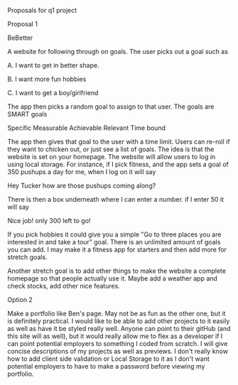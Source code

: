 Proposals for q1 project

Proposal 1

BeBetter

A website for following through on goals. The user picks out a goal such as

A. I want to get in better shape.

B. I want more fun hobbies

C. I want to get a boy/girlfriend

The app then picks a random goal to assign to that user. The goals are SMART goals

Specific
Measurable
Achievable
Relevant
Time bound

The app then gives that goal to the user with a time limit. Users can re-roll if they want to chicken out, or just see a list of goals. The idea is that the website is set on your homepage. The website will allow users to log in using local storage. For instance, if I pick fitness, and the app sets a goal of 350 pushups a day for me, when I log on it will say

Hey Tucker how are those pushups coming along?

 There is then a box underneath where I can enter a number. if I enter 50 it will say

 Nice job! only 300 left to go!

 If you pick hobbies it could give you a simple "Go to three places you are interested in and take a tour" goal. There is an unlimited amount of goals you can add. I may make it a fitness app for starters and then add more for stretch goals.

 Another stretch goal is to add other things to make the website a complete homepage so that people actually use it. Maybe add a weather app and check stocks, add other nice features.



Option 2

Make a portfolio like Ben's page. May not be as fun as the other one, but it is definitely practical. I would like to be able to add other projects to it easily as well as have it be styled really well. Anyone can point to their gitHub (and this site will as well), but it would really allow me to flex as a developer if I can point potential employers to something I coded from scratch. I will give concise descriptions of my projects as well as previews. I don't really know how to add client side validation or Local Storage to it as I don't want potential employers to have to make a password before viewing my portfolio.
